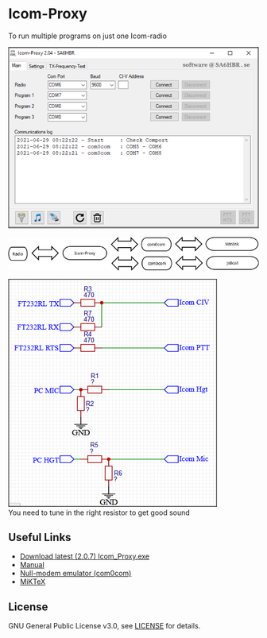 # Icom-Proxy
To run multiple programs on just one Icom-radio  

![alt text](https://github.com/SA6HBR/IcomProxy/blob/main/image/Icom_Proxy.png "Icom-Proxy")  

![alt text](https://github.com/SA6HBR/IcomProxy/blob/main/image/Diagram1.png "Diagram1")  

![alt text](https://github.com/SA6HBR/IcomProxy/blob/main/image/tnc_schema.png "TNC")  
You need to tune in the right resistor to get good sound



## Useful Links

* [Download latest (2.0.7) Icom_Proxy.exe](https://github.com/SA6HBR/IcomProxy/releases/download/2.07/Icom_Proxy.exe)
* [Manual](https://github.com/SA6HBR/IcomProxy/blob/main/doc/IcomProxyManual.pdf)
* [Null-modem emulator (com0com)](https://sourceforge.net/projects/com0com/)
* [MiKTeX](https://miktex.org/)

## License

GNU General Public License v3.0, see [LICENSE](https://github.com/SA6HBR/SerialProxy/blob/main/LICENSE) for details.
